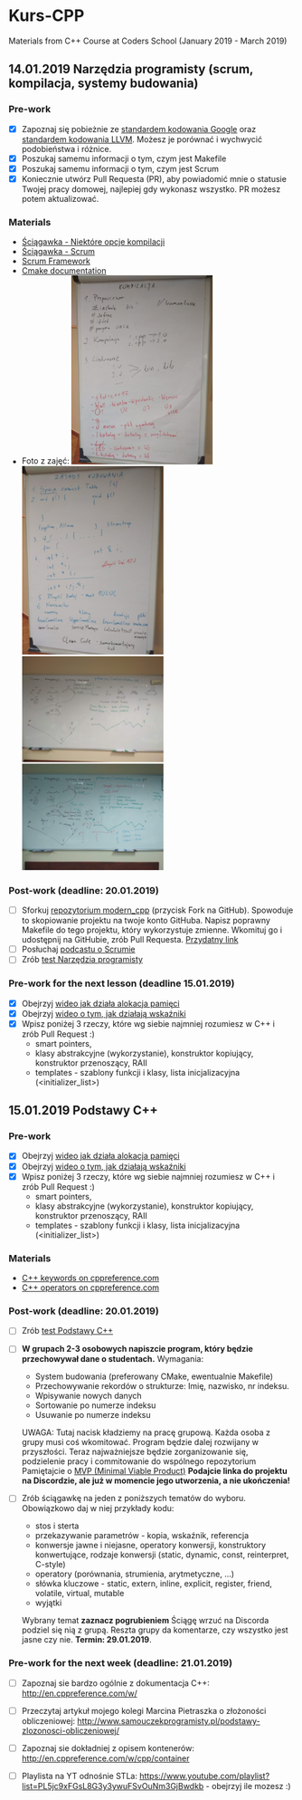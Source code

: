 # Kurs-CPP
Materials from C++ Course at Coders School (January 2019 - March 2019)

## 14.01.2019 Narzędzia programisty (scrum, kompilacja, systemy budowania)

### Pre-work
- [X] Zapoznaj się pobieżnie ze [standardem kodowania Google](https://google.github.io/styleguide/cppguide.html) oraz [standardem kodowania LLVM](https://llvm.org/docs/CodingStandards.html). Możesz je porównać i wychwycić podobieństwa i różnice.
- [X] Poszukaj samemu informacji o tym, czym jest Makefile
- [X] Poszukaj samemu informacji o tym, czym jest Scrum
- [X] Koniecznie utwórz Pull Requesta (PR), aby powiadomić mnie o statusie Twojej pracy domowej, najlepiej gdy wykonasz wszystko. PR możesz potem aktualizować.

### Materials
- [Ściągawka - Niektóre opcje kompilacji](sciaga_opcje_kompilacji.pdf)
- [Ściągawka - Scrum](sciaga_scrum.pdf)
- [Scrum Framework](ScrumFramework.pdf)
- [Cmake documentation](https://cmake.org/cmake/help/v3.13/manual/cmake-commands.7.html)
- Foto z zajęć: <img src="kompilacja.jpg" width="250px"> <img src="zasady_kodowania.jpg" width="250px">
  <img src="tablica0.jpg" width="250px"> <img src="tablica1.jpg" width="250px">

### Post-work (deadline: 20.01.2019)
- [ ] Sforkuj [repozytorium modern_cpp](https://github.com/LordLukin/modern_cpp) (przycisk Fork na GitHub). Spowoduje to skopiowanie projektu na twoje konto GitHuba. Napisz poprawny Makefile do tego projektu, który wykorzystuje zmienne. Wkomituj go i udostępnij na GitHubie, zrób Pull Requesta. [Przydatny link](http://mrbook.org/blog/tutorials/make/)
- [ ] Posłuchaj [podcastu o Scrumie](http://mariuszchrapko.com/jak-scrum-wplywa-na-efektywnosci-zespolu/)
- [ ] Zrób [test Narzędzia programisty](https://goo.gl/forms/EQurphnqBaOG20U32)

### Pre-work for the next lesson (deadline 15.01.2019)
- [X] Obejrzyj [wideo jak działa alokacja pamięci](https://www.youtube.com/watch?v=CSVRA4_xOkw)
- [X] Obejrzyj [wideo o tym, jak działają wskaźniki](https://www.youtube.com/watch?v=W0aE-w61Cb8)
- [X] Wpisz poniżej 3 rzeczy, które wg siebie najmniej rozumiesz w C++ i zrób Pull Request :)
  - smart pointers, 
  - klasy abstrakcyjne (wykorzystanie), konstruktor kopiujący, konstruktor przenoszący, RAII
  - templates - szablony funkcji i klasy, lista inicjalizacyjna (<initializer_list>)



## 15.01.2019 Podstawy C++

### Pre-work 
- [X] Obejrzyj [wideo jak działa alokacja pamięci](https://www.youtube.com/watch?v=CSVRA4_xOkw)
- [X] Obejrzyj [wideo o tym, jak działają wskaźniki](https://www.youtube.com/watch?v=W0aE-w61Cb8)
- [X] Wpisz poniżej 3 rzeczy, które wg siebie najmniej rozumiesz w C++ i zrób Pull Request :)
  - smart pointers, 
  - klasy abstrakcyjne (wykorzystanie), konstruktor kopiujący, konstruktor przenoszący, RAII
  - templates - szablony funkcji i klasy, lista inicjalizacyjna (<initializer_list>)


### Materials
- [C++ keywords on cppreference.com](https://en.cppreference.com/w/cpp/keyword)
- [C++ operators on cppreference.com](https://en.cppreference.com/w/cpp/language/expressions#Operators)

### Post-work (deadline: 20.01.2019)
- [ ] Zrób [test Podstawy C++](https://goo.gl/forms/SkTtLHKSW6mWHYE13)
- [ ] **W grupach 2-3 osobowych napiszcie program, który będzie przechowywał dane o studentach.**
  Wymagania:
  - System budowania (preferowany CMake, ewentualnie Makefile)
  - Przechowywanie rekordów o strukturze: Imię, nazwisko, nr indeksu.
  - Wpisywanie nowych danych
  - Sortowanie po numerze indeksu
  - Usuwanie po numerze indeksu
  
  UWAGA: Tutaj nacisk kładziemy na pracę grupową. Każda osoba z grupy musi coś wkomitować.
  Program będzie dalej rozwijany w przyszłości. Teraz najważniejsze będzie zorganizowanie się, podzielenie pracy i commitowanie do wspólnego repozytorium
  Pamiętajcie o [MVP (Minimal Viable Product)](https://goo.gl/images/D3Jeam)
  **Podajcie linka do projektu na Discordzie, ale już w momencie jego utworzenia, a nie ukończenia!**
- [ ] Zrób ściągawkę na jeden z poniższych tematów do wyboru. Obowiązkowo daj w niej przykłady kodu:
  - stos i sterta
  - przekazywanie parametrów - kopia, wskaźnik, referencja
  - konwersje jawne i niejasne, operatory konwersji, konstruktory konwertujące, rodzaje konwersji (static, dynamic, const, reinterpret, C-style)
  - operatory (porównania, strumienia, arytmetyczne, ...)
  - słówka kluczowe - static, extern, inline, explicit, register, friend, volatile, virtual, mutable
  - wyjątki
  
  Wybrany temat **zaznacz pogrubieniem**
  Ściągę wrzuć na Discorda podziel się nią z grupą. Reszta grupy da komentarze, czy wszystko jest jasne czy nie. **Termin: 29.01.2019**.

### Pre-work for the next week (deadline: 21.01.2019)
- [ ] Zapoznaj sie bardzo ogólnie z dokumentacja C++: http://en.cppreference.com/w/
- [ ] Przeczytaj artykuł mojego kolegi Marcina Pietraszka o złożoności obliczeniowej: http://www.samouczekprogramisty.pl/podstawy-zlozonosci-obliczeniowej/
- [ ] Zapoznaj sie dokładniej z opisem kontenerów: http://en.cppreference.com/w/cpp/container
- [ ] Playlista na YT odnośnie STLa: https://www.youtube.com/playlist?list=PL5jc9xFGsL8G3y3ywuFSvOuNm3GjBwdkb - obejrzyj ile mozesz :)

